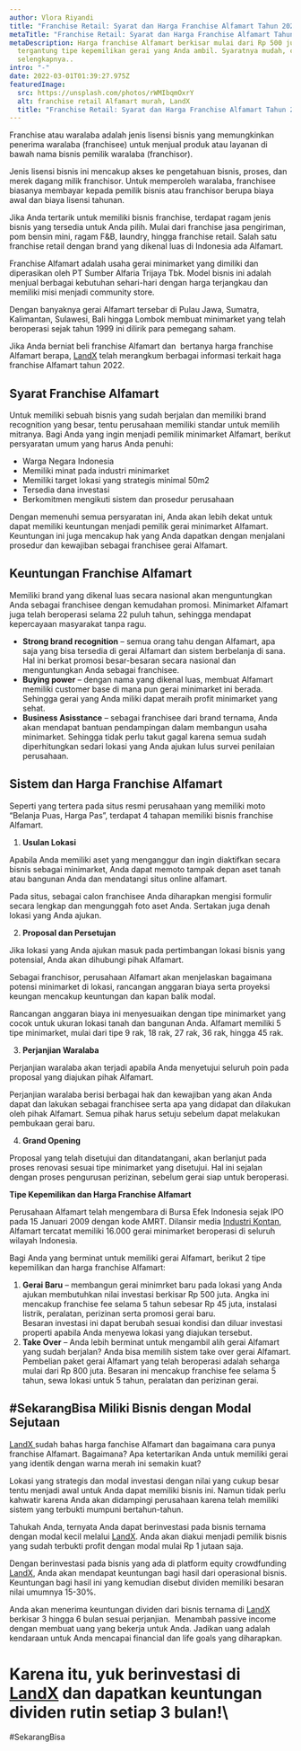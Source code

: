 ```yaml
---
author: Vlora Riyandi
title: "Franchise Retail: Syarat dan Harga Franchise Alfamart Tahun 2022"
metaTitle: "Franchise Retail: Syarat dan Harga Franchise Alfamart Tahun 2022"
metaDescription: Harga franchise Alfamart berkisar mulai dari Rp 500 juta
  tergantung tipe kepemilikan gerai yang Anda ambil. Syaratnya mudah, cari tahu
  selengkapnya..
intro: "-"
date: 2022-03-01T01:39:27.975Z
featuredImage:
  src: https://unsplash.com/photos/rWMIbqmOxrY
  alt: franchise retail Alfamart murah, LandX
  title: "Franchise Retail: Syarat dan Harga Franchise Alfamart Tahun 2022"
---
```

Franchise atau waralaba adalah jenis lisensi bisnis yang memungkinkan penerima waralaba (franchisee) untuk menjual produk atau layanan di bawah nama bisnis pemilik waralaba (franchisor).

Jenis lisensi bisnis ini mencakup akses ke pengetahuan bisnis, proses, dan merek dagang milik franchisor. Untuk memperoleh waralaba, franchisee biasanya membayar kepada pemilik bisnis atau franchisor berupa biaya awal dan biaya lisensi tahunan.

Jika Anda tertarik untuk memiliki bisnis franchise, terdapat ragam jenis bisnis yang tersedia untuk Anda pilih. Mulai dari franchise jasa pengiriman, pom bensin mini, ragam F&B, laundry, hingga franchise retail. Salah satu franchise retail dengan brand yang dikenal luas di Indonesia ada Alfamart. 

Franchise Alfamart adalah usaha gerai minimarket yang dimiliki dan diperasikan oleh PT Sumber Alfaria Trijaya Tbk. Model bisnis ini adalah menjual berbagai kebutuhan sehari-hari dengan harga terjangkau dan memiliki misi menjadi community store.

Dengan banyaknya gerai Alfamart tersebar di Pulau Jawa, Sumatra, Kalimantan, Sulawesi, Bali hingga Lombok membuat minimarket yang telah beroperasi sejak tahun 1999 ini dilirik para pemegang saham. 

Jika Anda berniat beli franchise Alfamart dan  bertanya harga franchise Alfamart berapa, [LandX](https://landx.id/) telah merangkum berbagai informasi terkait haga franchise Alfamart tahun 2022.

## Syarat Franchise Alfamart

Untuk memiliki sebuah bisnis yang sudah berjalan dan memiliki brand recognition yang besar, tentu perusahaan memiliki standar untuk memilih mitranya. Bagi Anda yang ingin menjadi pemilik minimarket Alfamart, berikut persyaratan umum yang harus Anda penuhi:

* Warga Negara Indonesia
* Memiliki minat pada industri minimarket
* Memiliki target lokasi yang strategis minimal 50m2
* Tersedia dana investasi
* Berkomitmen mengikuti sistem dan prosedur perusahaan

Dengan memenuhi semua persyaratan ini, Anda akan lebih dekat untuk dapat memiliki keuntungan menjadi pemilik gerai minimarket Alfamart. Keuntungan ini juga mencakup hak yang Anda dapatkan dengan menjalani prosedur dan kewajiban sebagai franchisee gerai Alfamart.

## Keuntungan Franchise Alfamart

Memiliki brand yang dikenal luas secara nasional akan menguntungkan Anda sebagai franchisee dengan kemudahan promosi. Minimarket Alfamart juga telah beroperasi selama 22 puluh tahun, sehingga mendapat kepercayaan masyarakat tanpa ragu.

* **Strong brand recognition** – semua orang tahu dengan Alfamart, apa saja yang bisa tersedia di gerai Alfamart dan sistem berbelanja di sana. Hal ini berkat promosi besar-besaran secara nasional dan menguntungkan Anda sebagai franchisee.
* **Buying power** – dengan nama yang dikenal luas, membuat Alfamart memiliki customer base di mana pun gerai minimarket ini berada. Sehingga gerai yang Anda miliki dapat meraih profit minimarket yang sehat.
* **Business Asisstance** – sebagai franchisee dari brand ternama, Anda akan mendapat bantuan pendampingan dalam membangun usaha minimarket. Sehingga tidak perlu takut gagal karena semua sudah diperhitungkan sedari lokasi yang Anda ajukan lulus survei penilaian perusahaan.

## Sistem dan Harga Franchise Alfamart

Seperti yang tertera pada situs resmi perusahaan yang memiliki moto “Belanja Puas, Harga Pas”, terdapat 4 tahapan memiliki bisnis franchise Alfamart.

1. **Usulan Lokasi**

Apabila Anda memiliki aset yang menganggur dan ingin diaktifkan secara bisnis sebagai minimarket, Anda dapat memoto tampak depan aset tanah atau bangunan Anda dan mendatangi situs online alfamart. 

Pada situs, sebagai calon franchisee Anda diharapkan mengisi formulir secara lengkap dan mengunggah foto aset Anda. Sertakan juga denah lokasi yang Anda ajukan.

2. **Proposal dan Persetujan** 

Jika lokasi yang Anda ajukan masuk pada pertimbangan lokasi bisnis yang potensial, Anda akan dihubungi pihak Alfamart. 

Sebagai franchisor, perusahaan Alfamart akan menjelaskan bagaimana potensi minimarket di lokasi, rancangan anggaran biaya serta proyeksi keungan mencakup keuntungan dan kapan balik modal.

Rancangan anggaran biaya ini menyesuaikan dengan tipe minimarket yang cocok untuk ukuran lokasi tanah dan bangunan Anda. Alfamart memiliki 5 tipe minimarket, mulai dari tipe 9 rak, 18 rak, 27 rak, 36 rak, hingga 45 rak.

3. **Perjanjian Waralaba**

Perjanjian waralaba akan terjadi apabila Anda menyetujui seluruh poin pada proposal yang diajukan pihak Alfamart.

Perjanjian waralaba berisi berbagai hak dan kewajiban yang akan Anda dapat dan lakukan sebagai franchisee serta apa yang didapat dan dilakukan oleh pihak Alfamart. Semua pihak harus setuju sebelum dapat melakukan pembukaan gerai baru.

4. **Grand Opening**

Proposal yang telah disetujui dan ditandatangani, akan berlanjut pada proses renovasi sesuai tipe minimarket yang disetujui. Hal ini sejalan dengan proses pengurusan perizinan, sebelum gerai siap untuk beroperasi.

**Tipe Kepemilikan dan Harga Franchise Alfamart**

Perusahaan Alfamart telah mengembara di Bursa Efek Indonesia sejak IPO pada 15 Januari 2009 dengan kode AMRT. Dilansir media [Industri Kontan](https://industri.kontan.co.id/news/sumber-alfaria-trijaya-amrt-telah-membuka-sebanyak-700-gerai-alfamart#:~:text=%E2%80%9CUntuk%20data%20penjualan%20hingga%20bulan,di%20berbagai%20wilayah%20di%20Indonesia.), Alfamart tercatat memiliki 16.000 gerai minimarket beroperasi di seluruh wilayah Indonesia.

Bagi Anda yang berminat untuk memiliki gerai Alfamart, berikut 2 tipe kepemilikan dan harga franchise Alfamart:

1. **Gerai Baru** – membangun gerai minimrket baru pada lokasi yang Anda ajukan membutuhkan nilai investasi berkisar Rp 500 juta. Angka ini mencakup franchise fee selama 5 tahun sebesar Rp 45 juta, instalasi listrik, peralatan, perizinan serta promosi gerai baru.\
   Besaran investasi ini dapat berubah sesuai kondisi dan diluar investasi properti apabila Anda menyewa lokasi yang diajukan tersebut.
2. **Take Over** – Anda lebih berminat untuk mengambil alih gerai Alfamart yang sudah berjalan? Anda bisa memilih sistem take over gerai Alfamart.\
   Pembelian paket gerai Alfamart yang telah beroperasi adalah seharga mulai dari Rp 800 juta. Besaran ini mencakup franchise fee selama 5 tahun, sewa lokasi untuk 5 tahun, peralatan dan perizinan gerai.

## \#SekarangBisa Miliki Bisnis dengan Modal Sejutaan

[LandX ](https://landx.id/)sudah bahas harga fanchise Alfamart dan bagaimana cara punya franchise Alfamart. Bagaimana? Apa ketertarikan Anda untuk memiliki gerai yang identik dengan warna merah ini semakin kuat?

Lokasi yang strategis dan modal investasi dengan nilai yang cukup besar tentu menjadi awal untuk Anda dapat memiliki bisnis ini. Namun tidak perlu kahwatir karena Anda akan didampingi perusahaan karena telah memiliki sistem yang terbukti mumpuni bertahun-tahun.

Tahukah Anda, ternyata Anda dapat berinvestasi pada bisnis ternama dengan modal kecil melalui [LandX](https://landx.id/). Anda akan diakui menjadi pemilik bisnis yang sudah terbukti profit dengan modal mulai Rp 1 jutaan saja. 

Dengan berinvestasi pada bisnis yang ada di platform equity crowdfunding [LandX](https://landx.id/), Anda akan mendapat keuntungan bagi hasil dari operasional bisnis. Keuntungan bagi hasil ini yang kemudian disebut dividen memiliki besaran nilai umumnya 15-30%. 

Anda akan menerima keuntungan dividen dari bisnis ternama di [LandX](https://landx.id/) berkisar 3 hingga 6 bulan sesuai perjanjian.  Menambah passive income dengan membuat uang yang bekerja untuk Anda. Jadikan uang adalah kendaraan untuk Anda mencapai financial dan life goals yang diharapkan.

# Karena itu, yuk berinvestasi di [LandX](https://landx.id/) dan dapatkan keuntungan dividen rutin setiap 3 bulan!\
#SekarangBisa